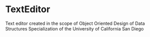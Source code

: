# TextEditor
Text editor created in the scope of Object Oriented Design of Data Structures Specialization of the University of California San Diego
